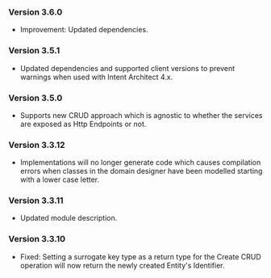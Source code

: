 ### Version 3.6.0

- Improvement: Updated dependencies.

### Version 3.5.1

- Updated dependencies and supported client versions to prevent warnings when used with Intent Architect 4.x.

### Version 3.5.0

- Supports new CRUD approach which is agnostic to whether the services are exposed as Http Endpoints or not.

### Version 3.3.12

- Implementations will no longer generate code which causes compilation errors when classes in the domain designer have been modelled starting with a lower case letter.

### Version 3.3.11

- Updated module description.

### Version 3.3.10

- Fixed: Setting a surrogate key type as a return type for the Create CRUD operation will now return the newly created Entity's Identifier.